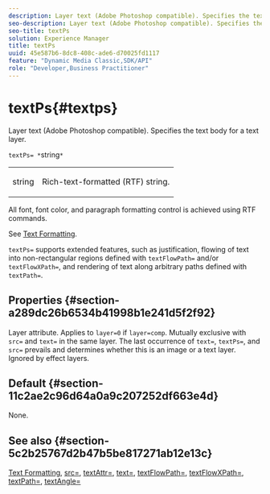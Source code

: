 ```yaml
---
description: Layer text (Adobe Photoshop compatible). Specifies the text body for a text layer.
seo-description: Layer text (Adobe Photoshop compatible). Specifies the text body for a text layer.
seo-title: textPs
solution: Experience Manager
title: textPs
uuid: 45e587b6-8dc8-408c-ade6-d70025fd1117
feature: "Dynamic Media Classic,SDK/API"
role: "Developer,Business Practitioner"
---
```


# textPs{#textps}

Layer text (Adobe Photoshop compatible). Specifies the text body for a text layer.

 `textPs= *`string`*`

<table id="simpletable_4E2D08FD4EEC4EDC9EFE9F6F2E22DB0C"> 
 <tr class="strow"> 
  <td class="stentry"> <p><span class="codeph"><span class="varname"> string</span> </span> </p> </td> 
  <td class="stentry"> <p>Rich-text-formatted (RTF) string. </p></td> 
 </tr> 
</table>

All font, font color, and paragraph formatting control is achieved using RTF commands.

See [Text Formatting](../../../../../is-api/http-ref/image-serving-api-ref/c-http-protocol-reference/c-text-formatting/c-text-formatting.md#concept-0d3136db7f6f49668274541cd4b6364c).

`textPs=` supports extended features, such as justification, flowing of text into non-rectangular regions defined with `textFlowPath=` and/or `textFlowXPath=`, and rendering of text along arbitrary paths defined with `textPath=`.

## Properties {#section-a289dc26b6534b41998b1e241d5f2f92}

Layer attribute. Applies to `layer=0` if `layer=comp`. Mutually exclusive with `src=` and `text=` in the same layer. The last occurrence of `text=`, `textPs=`, and `src=` prevails and determines whether this is an image or a text layer. Ignored by effect layers.

## Default {#section-11c2ae2c96d64a0a9c207252df663e4d}

None.

## See also {#section-5c2b25767d2b47b5be817271ab12e13c}

[Text Formatting](../../../../../is-api/http-ref/image-serving-api-ref/c-http-protocol-reference/c-text-formatting/c-text-formatting.md#concept-0d3136db7f6f49668274541cd4b6364c), [src=](../../../../../is-api/http-ref/image-serving-api-ref/c-http-protocol-reference/c-command-reference/r-src.md#reference-f6506637778c4c69bf106a7924a91ab1), [textAttr=](../../../../../is-api/http-ref/image-serving-api-ref/c-http-protocol-reference/c-command-reference/r-textattr.md#reference-ff00484fa3244286abeff34911f7ec0d), [text=](../../../../../is-api/http-ref/image-serving-api-ref/c-http-protocol-reference/c-command-reference/r-text.md#reference-84634052e48548539a1ef63cbe41f22f), [textFlowPath=](../../../../../is-api/http-ref/image-serving-api-ref/c-http-protocol-reference/c-command-reference/r-textflowpath.md#reference-0b8d9493d71342f0b6a64a6d221584ef), [textFlowXPath=](../../../../../is-api/http-ref/image-serving-api-ref/c-http-protocol-reference/c-command-reference/r-textflowxpath.md#reference-c55d4e41a28f40aca6a24ca218c28542), [textPath=](../../../../../is-api/http-ref/image-serving-api-ref/c-http-protocol-reference/c-command-reference/r-textpath.md#reference-b09cc0902dff4725bdb54d5da4076ccd), [textAngle=](../../../../../is-api/http-ref/image-serving-api-ref/c-http-protocol-reference/c-command-reference/r-textangle.md#reference-447f624c0e764d0cb5c75846d1b44d15) 
